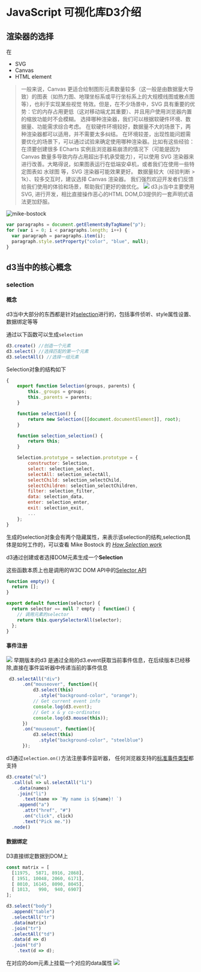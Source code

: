# JavaScript 可视化库D3介绍

## 渲染器的选择
在
- SVG
- Canvas
- HTML element
> 一般来说，Canvas 更适合绘制图形元素数量较多（这一般是由数据量大导致）的图表（如热力图、地理坐标系或平行坐标系上的大规模线图或散点图等），也利于实现某些视觉 特效。但是，在不少场景中，SVG 具有重要的优势：它的内存占用更低（这对移动端尤其重要）、并且用户使用浏览器内置的缩放功能时不会模糊。
> 选择哪种渲染器，我们可以根据软硬件环境、数据量、功能需求综合考虑。
>  在软硬件环境较好，数据量不大的场景下，两种渲染器都可以适用，并不需要太多纠结。
> 在环境较差，出现性能问题需要优化的场景下，可以通过试验来确定使用哪种渲染器。比如有这些经验：
> 在须要创建很多 ECharts 实例且浏览器易崩溃的情况下（可能是因为 Canvas 数量多导致内存占用超出手机承受能力），可以使用 SVG 渲染器来进行改善。大略得说，如果图表运行在低端安卓机，或者我们在使用一些特定图表如 水球图 等，SVG 渲染器可能效果更好。
> 数据量较大（经验判断 > 1k）、较多交互时，建议选择 Canvas 渲染器。
> 我们强烈欢迎开发者们反馈给我们使用的体验和场景，帮助我们更好的做优化。
![](img/render.png)
d3.js当中主要使用SVG, 进行开发，相比直接操作恶心的HTML DOM,D3提供的一套声明式语法更加舒服。

![mike-bostock](./img/mike-bostock.jpg)

```js
var paragraphs = document.getElementsByTagName("p");
for (var i = 0; i < paragraphs.length; i++) {
  var paragraph = paragraphs.item(i);
  paragraph.style.setProperty("color", "blue", null);
}
```

## d3当中的核心概念

### selection
#### 概念

d3当中大部分的东西都是针对[selection](https://observablehq.com/@d3/d3-selection-2-0)进行的，包括事件侦听、style属性设置、数据绑定等等

通过以下函数可以生成`selection`
```js
d3.create() //创造一个元素
d3.select() //选择匹配的第一个元素
d3.selectAll() //选择一组元素
```

Selection对象的结构如下
```js
{
    export function Selection(groups, parents) {
        this._groups = groups;
        this._parents = parents;
    }

    function selection() {
        return new Selection([[document.documentElement]], root);
    }

    function selection_selection() {
        return this;
    }

    Selection.prototype = selection.prototype = {
        constructor: Selection,
        select: selection_select,
        selectAll: selection_selectAll,
        selectChild: selection_selectChild,
        selectChildren: selection_selectChildren,
        filter: selection_filter,
        data: selection_data,
        enter: selection_enter,
        exit: selection_exit,
        ...
    };
}
```

生成的selection对象会有两个隐藏属性，来表示该selection的结构,selection具体是如何工作的，可以查看 Mike Bostock 的 *[How Selection work](https://bost.ocks.org/mike/selection/)*

d3通过创建或者选择DOM元素生成一个**Selection**

这些函数本质上也是调用的W3C DOM API中的[Selector API](https://www.w3.org/TR/selectors-api/)

```js
function empty() {
  return [];
}

export default function(selector) {
  return selector == null ? empty : function() {
    // 调用元素的selector
    return this.querySelectorAll(selector);
  };
}
```

#### 事件注册

![](img/selection.png)
早期版本的d3 是通过全局的d3.event获取当前事件信息，在后续版本已经移除,直接在事件监听器中传递当前的事件信息

```js
 d3.selectAll("div")
      .on("mouseover", function(){
          d3.select(this)
            .style("background-color", "orange");
          // Get current event info
          console.log(d3.event);
          // Get x & y co-ordinates
          console.log(d3.mouse(this));
      })
      .on("mouseout", function(){
          d3.select(this)
            .style("background-color", "steelblue")
      });
```
 d3通过`selection.on()`方法注册事件监听器， 任何浏览器支持的[标准事件类型](https://developer.mozilla.org/en-US/docs/Web/Events#Standard_events)都支持

```js
d3.create("ul")
  .call(ul => ul.selectAll("li")
    .data(names)
    .join("li")
      .text(name => `My name is ${name}! `)
    .append("a")
      .attr("href", "#")
      .on("click", click)
      .text("Pick me."))
  .node()
```
#### 数据绑定

D3直接绑定数据到DOM上
```js
const matrix = [
  [11975,  5871, 8916, 2868],
  [ 1951, 10048, 2060, 6171],
  [ 8010, 16145, 8090, 8045],
  [ 1013,   990,  940, 6907]
];

d3.select("body")
  .append("table")
  .selectAll("tr")
  .data(matrix)
  .join("tr")
  .selectAll("td")
  .data(d => d)
  .join("td")
    .text(d => d);
```

在对应的dom元素上挂载一个对应的data属性
![](img/data-binding.png)